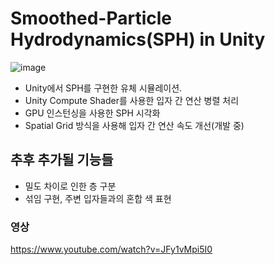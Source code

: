 # Smoothed-Particle Hydrodynamics(SPH) in Unity

![image](https://github.com/bubbletok/SPH_Unity/assets/62411634/63443531-dc78-44ff-aeee-9b51b959d3d4)

- Unity에서 SPH를 구현한 유체 시뮬레이션.
- Unity Compute Shader를 사용한 입자 간 연산 병렬 처리
- GPU 인스턴싱을 사용한 SPH 시각화
- Spatial Grid 방식을 사용해 입자 간 연산 속도 개선(개발 중)

## 추후 추가될 기능들
- 밀도 차이로 인한 층 구분
- 섞임 구현, 주변 입자들과의 혼합 색 표현

### 영상
https://www.youtube.com/watch?v=JFy1vMpi5I0
